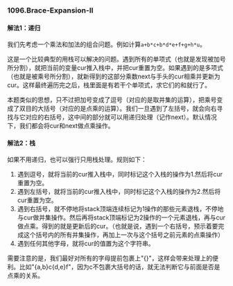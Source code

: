 ### 1096.Brace-Expansion-II

#### 解法1：递归

我们先考虑一个乘法和加法的组合问题。例如计算```a+b*c+b*d*e+f+g+h*u```。

这是一个比较典型的用栈可以解决的问题。遇到所有的单项式（也就是发现被加号所分割），就把当前的变量cur推入栈中，并把cur重置为空。如果遇到的是多项式（也就是被乘号所分割），就新得到的这部分乘数next与手头的cur相乘并更新为cur。这样最终遍历完之后，栈里面是有若干个单项式，求它们的和就行了。

本题类似的思想，只不过把加号变成了逗号（对应的是取并集的运算），把乘号变成了双目的大括号（对应的是点乘的运算）。我们一旦遇到了左括号，就会向右寻找与它对应的右括号，这中间的部分就可以用递归处理（记作next）。默认情况下，我们都会将cur和next做点乘操作。

#### 解法2：栈

如果不用递归，也可以强行只用栈处理。规则如下：

1. 遇到逗号，就将当前的cur推入栈中，同时标记这个入栈的操作为1.然后将cur重置为空。
2. 遇到左括号，就将当前的cur推入栈中，同时标记这个入栈的操作为2.然后将cur重置为空。
3. 遇到右括号，就不停地将stack顶端连续标记为1操作的那些元素退栈，不停地与cur做并集操作。然后再将stack顶端标记为2操作的一个元素退栈，再与cur做点乘。得到的就是更新后的cur。（也就是说，遇到一个右括号，预示着要完成这个括号内的所有并集操作，再加上一次与这个括号之前元素的点乘操作）
4. 遇到任何其他字母，就将cur的值置为这个字符串。

需要注意的是，我们最好对所有的字母提前包裹上"{}"，这样会带来处理上的便利。比如"{a,b}c{d,e}f"，因为c不包裹大括号的话，就无法判断它与前面是否是点乘的关系。
